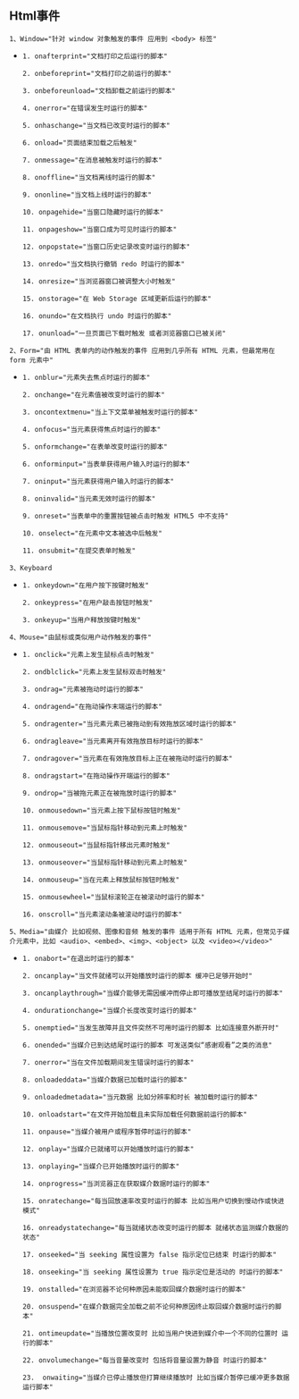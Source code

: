 ## Html事件

`1、Window="针对 window 对象触发的事件 应用到 <body> 标签"`

- `1. onafterprint="文档打印之后运行的脚本"`
 
  `2. onbeforeprint="文档打印之前运行的脚本"`
 
  `3. onbeforeunload="文档卸载之前运行的脚本"`
 
  `4. onerror="在错误发生时运行的脚本"`
 
  `5. onhaschange="当文档已改变时运行的脚本"`
 
  `6. onload="页面结束加载之后触发"`
 
  `7. onmessage="在消息被触发时运行的脚本"`
 
  `8. onoffline="当文档离线时运行的脚本"`
 
  `9. ononline="当文档上线时运行的脚本"`
 
  `10. onpagehide="当窗口隐藏时运行的脚本"`
 
  `11. onpageshow="当窗口成为可见时运行的脚本"`
 
  `12. onpopstate="当窗口历史记录改变时运行的脚本"`
 
  `13. onredo="当文档执行撤销 redo 时运行的脚本"`
 
  `14. onresize="当浏览器窗口被调整大小时触发"`
  
  `15. onstorage="在 Web Storage 区域更新后运行的脚本"`
  
  `16. onundo="在文档执行 undo 时运行的脚本"`
  
  `17. onunload="一旦页面已下载时触发 或者浏览器窗口已被关闭"` 
  
`2、Form="由 HTML 表单内的动作触发的事件 应用到几乎所有 HTML 元素，但最常用在 form 元素中"`

- `1. onblur="元素失去焦点时运行的脚本"`
 
  `2. onchange="在元素值被改变时运行的脚本"`
 
  `3. oncontextmenu="当上下文菜单被触发时运行的脚本"`
 
  `4. onfocus="当元素获得焦点时运行的脚本"`
 
  `5. onformchange="在表单改变时运行的脚本"`
 
  `6. onforminput="当表单获得用户输入时运行的脚本"`
 
  `7. oninput="当元素获得用户输入时运行的脚本"`
 
  `8. oninvalid="当元素无效时运行的脚本"`
 
  `9. onreset="当表单中的重置按钮被点击时触发 HTML5 中不支持"`
 
  `10. onselect="在元素中文本被选中后触发"`
 
  `11. onsubmit="在提交表单时触发"`

`3、Keyboard `

- `1. onkeydown="在用户按下按键时触发"`

  `2. onkeypress="在用户敲击按钮时触发"`

  `3. onkeyup="当用户释放按键时触发"`      

`4、Mouse="由鼠标或类似用户动作触发的事件"` 

- `1. onclick="元素上发生鼠标点击时触发"`

  `2. ondblclick="元素上发生鼠标双击时触发"`

  `3. ondrag="元素被拖动时运行的脚本"`

  `4. ondragend="在拖动操作末端运行的脚本"`

  `5. ondragenter="当元素元素已被拖动到有效拖放区域时运行的脚本"`

  `6. ondragleave="当元素离开有效拖放目标时运行的脚本"`

  `7. ondragover="当元素在有效拖放目标上正在被拖动时运行的脚本"`

  `8. ondragstart="在拖动操作开端运行的脚本"`

  `9. ondrop="当被拖元素正在被拖放时运行的脚本"`

  `10. onmousedown="当元素上按下鼠标按钮时触发"`

  `11. onmousemove="当鼠标指针移动到元素上时触发"`

  `12. onmouseout="当鼠标指针移出元素时触发"`

  `13. onmouseover="当鼠标指针移动到元素上时触发"`

  `14. onmouseup="当在元素上释放鼠标按钮时触发"`

  `15. onmousewheel="当鼠标滚轮正在被滚动时运行的脚本"`

  `16. onscroll="当元素滚动条被滚动时运行的脚本"` 

  
`5、Media="由媒介 比如视频、图像和音频 触发的事件 适用于所有 HTML 元素，但常见于媒介元素中，比如 <audio>、<embed>、<img>、<object> 以及 <video></video>"`

- `1. onabort="在退出时运行的脚本"`

  `2. oncanplay="当文件就绪可以开始播放时运行的脚本 缓冲已足够开始时"`

  `3. oncanplaythrough="当媒介能够无需因缓冲而停止即可播放至结尾时运行的脚本"  `

  `4. ondurationchange="当媒介长度改变时运行的脚本"`

  `5. onemptied="当发生故障并且文件突然不可用时运行的脚本 比如连接意外断开时"`

  `6. onended="当媒介已到达结尾时运行的脚本 可发送类似“感谢观看”之类的消息"`

  `7. onerror="当在文件加载期间发生错误时运行的脚本"`

  `8. onloadeddata="当媒介数据已加载时运行的脚本"`

  `9. onloadedmetadata="当元数据 比如分辨率和时长 被加载时运行的脚本"`

  `10. onloadstart="在文件开始加载且未实际加载任何数据前运行的脚本"`

  `11. onpause="当媒介被用户或程序暂停时运行的脚本"`

  `12. onplay="当媒介已就绪可以开始播放时运行的脚本"`

  `13. onplaying="当媒介已开始播放时运行的脚本"`

  `14. onprogress="当浏览器正在获取媒介数据时运行的脚本"`

  `15. onratechange="每当回放速率改变时运行的脚本 比如当用户切换到慢动作或快进模式"`

  `16. onreadystatechange="每当就绪状态改变时运行的脚本 就绪状态监测媒介数据的状态"`

  `17. onseeked="当 seeking 属性设置为 false 指示定位已结束 时运行的脚本"`

  `18. onseeking="当 seeking 属性设置为 true 指示定位是活动的 时运行的脚本"`

  `19. onstalled="在浏览器不论何种原因未能取回媒介数据时运行的脚本"`

  `20. onsuspend="在媒介数据完全加载之前不论何种原因终止取回媒介数据时运行的脚本"`

  `21. ontimeupdate="当播放位置改变时 比如当用户快进到媒介中一个不同的位置时 运行的脚本"`

  `22. onvolumechange="每当音量改变时 包括将音量设置为静音 时运行的脚本"`

  `23.	onwaiting="当媒介已停止播放但打算继续播放时 比如当媒介暂停已缓冲更多数据 运行脚本"`